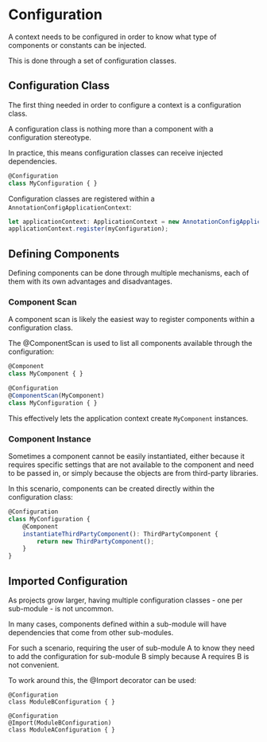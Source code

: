 # Configuration

A context needs to be configured in order to know what type of components or constants can be injected.

This is done through a set of configuration classes.

## Configuration Class

The first thing needed in order to configure a context is a configuration class.

A configuration class is nothing more than a component with a configuration stereotype.

In practice, this means configuration classes can receive injected dependencies.

```typescript
@Configuration
class MyConfiguration { }
```

Configuration classes are registered within a `AnnotationConfigApplicationContext`:

```typescript
let applicationContext: ApplicationContext = new AnnotationConfigApplicationContext();
applicationContext.register(myConfiguration);
```

## Defining Components

Defining components can be done through multiple mechanisms, each of them with its own advantages and disadvantages.

### Component Scan

A component scan is likely the easiest way to register components within a configuration class.

The @ComponentScan is used to list all components available through the configuration:

```typescript
@Component
class MyComponent { }

@Configuration
@ComponentScan(MyComponent)
class MyConfiguration { }
```

This effectively lets the application context create `MyComponent` instances.

### Component Instance

Sometimes a component cannot be easily instantiated, either because it requires specific settings that are not available to the component and need to be passed in, or simply because the objects are from third-party libraries.

In this scenario, components can be created directly within the configuration class:

```typescript
@Configuration
class MyConfiguration {
    @Component
    instantiateThirdPartyComponent(): ThirdPartyComponent {
        return new ThirdPartyComponent();
    }
}
```

## Imported Configuration

As projects grow larger, having multiple configuration classes - one per sub-module - is not uncommon.

In many cases, components defined within a sub-module will have dependencies that come from other sub-modules.

For such a scenario, requiring the user of sub-module A to know they need to add the configuration for sub-module B simply because A requires B is not convenient.

To work around this, the @Import decorator can be used:

```
@Configuration
class ModuleBConfiguration { }

@Configuration
@Import(ModuleBConfiguration)
class ModuleAConfiguration { }
```
